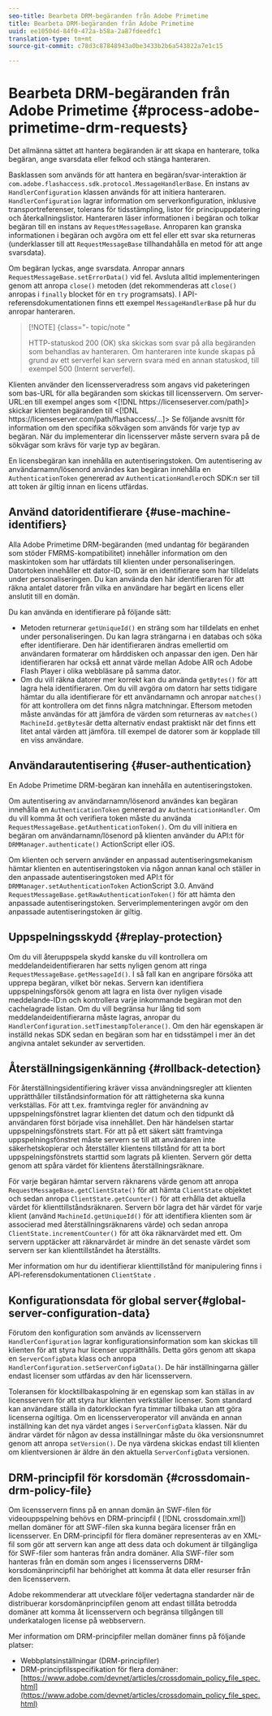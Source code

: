 ```yaml
---
seo-title: Bearbeta DRM-begäranden från Adobe Primetime
title: Bearbeta DRM-begäranden från Adobe Primetime
uuid: ee10504d-84f0-472a-b58a-2a87fdeedfc1
translation-type: tm+mt
source-git-commit: c78d3c87848943a0be3433b2b6a543822a7e1c15

---
```



# Bearbeta DRM-begäranden från Adobe Primetime {#process-adobe-primetime-drm-requests}

Det allmänna sättet att hantera begäranden är att skapa en hanterare, tolka begäran, ange svarsdata eller felkod och stänga hanteraren.

Basklassen som används för att hantera en begäran/svar-interaktion är `com.adobe.flashaccess.sdk.protocol.MessageHandlerBase`. En instans av `HandlerConfiguration` klassen används för att initiera hanteraren. `HandlerConfiguration` lagrar information om serverkonfiguration, inklusive transportreferenser, tolerans för tidsstämpling, listor för principuppdatering och återkallningslistor. Hanteraren läser informationen i begäran och tolkar begäran till en instans av `RequestMessageBase`. Anroparen kan granska informationen i begäran och avgöra om ett fel eller ett svar ska returneras (underklasser till att `RequestMessageBase` tillhandahålla en metod för att ange svarsdata).

Om begäran lyckas, ange svarsdata. Anropar annars `RequestMessageBase.setErrorData()` vid fel. Avsluta alltid implementeringen genom att anropa `close()` metoden (det rekommenderas att `close()` anropas i `finally` blocket för en `try` programsats). I API-referensdokumentationen finns ett exempel `MessageHandlerBase` på hur du anropar hanteraren.

>[!NOTE] {class=&quot;- topic/note &quot;
>
>HTTP-statuskod 200 (OK) ska skickas som svar på alla begäranden som behandlas av hanteraren. Om hanteraren inte kunde skapas på grund av ett serverfel kan servern svara med en annan statuskod, till exempel 500 (Internt serverfel).

Klienten använder den licensserveradress som angavs vid paketeringen som bas-URL för alla begäranden som skickas till licensservern. Om server-URL:en till exempel anges som &lt;[!DNL ht<span></span>tps://licenseserver.com/path]> skickar klienten begäranden till &lt;[!DNL ht<span></span>tps://licenseserver.com/path/flashaccess/...]> Se följande avsnitt för information om den specifika sökvägen som används för varje typ av begäran. När du implementerar din licensserver måste servern svara på de sökvägar som krävs för varje typ av begäran.

En licensbegäran kan innehålla en autentiseringstoken. Om autentisering av användarnamn/lösenord användes kan begäran innehålla en `AuthenticationToken` genererad av `AuthenticationHandler`och SDK:n ser till att token är giltig innan en licens utfärdas.

## Använd datoridentifierare {#use-machine-identifiers}

Alla Adobe Primetime DRM-begäranden (med undantag för begäranden som stöder FMRMS-kompatibilitet) innehåller information om den maskintoken som har utfärdats till klienten under personaliseringen. Datortoken innehåller ett dator-ID, som är en identifierare som har tilldelats under personaliseringen. Du kan använda den här identifieraren för att räkna antalet datorer från vilka en användare har begärt en licens eller anslutit till en domän.

Du kan använda en identifierare på följande sätt:

* Metoden returnerar `getUniqueId()` en sträng som har tilldelats en enhet under personaliseringen. Du kan lagra strängarna i en databas och söka efter identifierare. Den här identifieraren ändras emellertid om användaren formaterar om hårddisken och anpassar den igen. Den här identifieraren har också ett annat värde mellan Adobe AIR och Adobe Flash Player i olika webbläsare på samma dator.
* Om du vill räkna datorer mer korrekt kan du använda `getBytes()` för att lagra hela identifieraren. Om du vill avgöra om datorn har setts tidigare hämtar du alla identifierare för ett användarnamn och anropar `matches()` för att kontrollera om det finns några matchningar. Eftersom metoden måste användas för att jämföra de värden som returneras av `matches()` `MachineId.getBytes`är detta alternativ endast praktiskt när det finns ett litet antal värden att jämföra. till exempel de datorer som är kopplade till en viss användare.

## Användarautentisering {#user-authentication}

En Adobe Primetime DRM-begäran kan innehålla en autentiseringstoken.

Om autentisering av användarnamn/lösenord användes kan begäran innehålla en `AuthenticationToken` genererad av `AuthenticationHandler`. Om du vill komma åt och verifiera token måste du använda `RequestMessageBase.getAuthenticationToken()`. Om du vill initiera en begäran om användarnamn/lösenord på klienten använder du API:t för `DRMManager.authenticate()` ActionScript eller iOS.

Om klienten och servern använder en anpassad autentiseringsmekanism hämtar klienten en autentiseringstoken via någon annan kanal och ställer in den anpassade autentiseringstoken med API:t för `DRMManager.setAuthenticationToken` ActionScript 3.0. Använd `RequestMessageBase.getRawAuthenticationToken()` för att hämta den anpassade autentiseringstoken. Serverimplementeringen avgör om den anpassade autentiseringstoken är giltig.

## Uppspelningsskydd {#replay-protection}

Om du vill återuppspela skydd kanske du vill kontrollera om meddelandeidentifieraren har setts nyligen genom att ringa `RequestMessageBase.getMessageId()`. I så fall kan en angripare försöka att upprepa begäran, vilket bör nekas. Servern kan identifiera uppspelningsförsök genom att lagra en lista över nyligen visade meddelande-ID:n och kontrollera varje inkommande begäran mot den cachelagrade listan. Om du vill begränsa hur lång tid som meddelandeidentifierarna måste lagras, anropar du `HandlerConfiguration.setTimestampTolerance()`. Om den här egenskapen är inställd nekas SDK sedan en begäran som har en tidsstämpel i mer än det angivna antalet sekunder av servertiden.

## Återställningsigenkänning {#rollback-detection}

För återställningsidentifiering kräver vissa användningsregler att klienten upprätthåller tillståndsinformation för att rättigheterna ska kunna verkställas. För att t.ex. framtvinga regler för användning av uppspelningsfönstret lagrar klienten det datum och den tidpunkt då användaren först började visa innehållet. Den här händelsen startar uppspelningsfönstrets start. För att på ett säkert sätt framtvinga uppspelningsfönstret måste servern se till att användaren inte säkerhetskopierar och återställer klientens tillstånd för att ta bort uppspelningsfönstrets starttid som lagrats på klienten. Servern gör detta genom att spåra värdet för klientens återställningsräknare.

För varje begäran hämtar servern räknarens värde genom att anropa `RequestMessageBase.getClientState()` för att hämta `ClientState` objektet och sedan anropa `ClientState.getCounter()` för att erhålla det aktuella värdet för klienttillståndsräknaren. Servern bör lagra det här värdet för varje klient (använd `MachineId.getUniqueId()` för att identifiera klienten som är associerad med återställningsräknarens värde) och sedan anropa `ClientState.incrementCounter()` för att öka räknarvärdet med ett. Om servern upptäcker att räknarvärdet är mindre än det senaste värdet som servern ser kan klienttillståndet ha återställts.

Mer information om hur du identifierar klienttillstånd för manipulering finns i API-referensdokumentationen `ClientState` .

## Konfigurationsdata för global server{#global-server-configuration-data}

Förutom den konfiguration som används av licensservern `HandlerConfiguration` lagrar konfigurationsinformation som kan skickas till klienten för att styra hur licenser upprätthålls. Detta görs genom att skapa en `ServerConfigData` klass och anropa `HandlerConfiguration.setServerConfigData()`. De här inställningarna gäller endast licenser som utfärdas av den här licensservern.

Toleransen för klocktillbakaspolning är en egenskap som kan ställas in av licensservern för att styra hur klienten verkställer licenser. Som standard kan användare ställa in datorklockan fyra timmar tillbaka utan att göra licenserna ogiltiga. Om en licensserveroperator vill använda en annan inställning kan det nya värdet anges i `ServerConfigData` klassen. När du ändrar värdet för någon av dessa inställningar måste du öka versionsnumret genom att anropa `setVersion()`. De nya värdena skickas endast till klienten om klientversionen är äldre än den aktuella `ServerConfigData` versionen.

## DRM-principfil för korsdomän {#crossdomain-drm-policy-file}

Om licensservern finns på en annan domän än SWF-filen för videouppspelning behövs en DRM-principfil ( [!DNL crossdomain.xml]) mellan domäner för att SWF-filen ska kunna begära licenser från en licensserver. En DRM-principfil för flera domäner representeras av en XML-fil som gör att servern kan ange att dess data och dokument är tillgängliga för SWF-filer som hanteras från andra domäner. Alla SWF-filer som hanteras från en domän som anges i licensserverns DRM-korsdomänprincipfil har behörighet att komma åt data eller resurser från den licensservern.

Adobe rekommenderar att utvecklare följer vedertagna standarder när de distribuerar korsdomänprincipfilen genom att endast tillåta betrodda domäner att komma åt licensservern och begränsa tillgången till underkatalogen license på webbservern.

Mer information om DRM-principfiler mellan domäner finns på följande platser:

* Webbplatsinställningar (DRM-principfiler)
* DRM-principfilsspecifikation för flera domäner: [https://www.adobe.com/devnet/articles/crossdomain_policy_file_spec.html](https://www.adobe.com/devnet/articles/crossdomain_policy_file_spec.html)